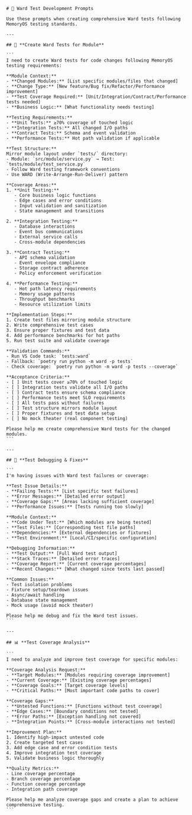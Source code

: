 ````prompt
# 🧪 Ward Test Development Prompts

Use these prompts when creating comprehensive Ward tests following MemoryOS testing standards.

---

## 📝 **Create Ward Tests for Module**

```
I need to create Ward tests for code changes following MemoryOS testing requirements:

**Module Context:**
- **Changed Modules:** [List specific modules/files that changed]
- **Change Type:** [New feature/Bug fix/Refactor/Performance improvement]
- **Test Coverage Required:** [Unit/Integration/Contract/Performance tests needed]
- **Business Logic:** [What functionality needs testing]

**Testing Requirements:**
- **Unit Tests:** ≥70% coverage of touched logic
- **Integration Tests:** All changed I/O paths
- **Contract Tests:** Schema and event validation
- **Performance Tests:** Hot path validation if applicable

**Test Structure:**
Mirror module layout under `tests/` directory:
- Module: `src/module/service.py` → Test: `tests/module/test_service.py`
- Follow Ward testing framework conventions
- Use WARD (Write-Arrange-Run-Deliver) pattern

**Coverage Areas:**
1. **Unit Testing:**
   - Core business logic functions
   - Edge cases and error conditions
   - Input validation and sanitization
   - State management and transitions

2. **Integration Testing:**
   - Database interactions
   - Event bus communications
   - External service calls
   - Cross-module dependencies

3. **Contract Testing:**
   - API schema validation
   - Event envelope compliance
   - Storage contract adherence
   - Policy enforcement verification

4. **Performance Testing:**
   - Hot path latency requirements
   - Memory usage patterns
   - Throughput benchmarks
   - Resource utilization limits

**Implementation Steps:**
1. Create test files mirroring module structure
2. Write comprehensive test cases
3. Ensure proper fixtures and test data
4. Add performance benchmarks for hot paths
5. Run test suite and validate coverage

**Validation Commands:**
- Run VS Code task: `tests:ward`
- Fallback: `poetry run python -m ward -p tests`
- Check coverage: `poetry run python -m ward -p tests --coverage`

**Acceptance Criteria:**
- [ ] Unit tests cover ≥70% of touched logic
- [ ] Integration tests validate all I/O paths
- [ ] Contract tests ensure schema compliance
- [ ] Performance tests meet SLO requirements
- [ ] All tests pass without failures
- [ ] Test structure mirrors module layout
- [ ] Proper fixtures and test data setup
- [ ] No mock theater (real component testing)

Please help me create comprehensive Ward tests for the changed modules.
```

---

## 🔧 **Test Debugging & Fixes**

```
I'm having issues with Ward test failures or coverage:

**Test Issue Details:**
- **Failing Tests:** [List specific test failures]
- **Error Messages:** [Detailed error output]
- **Coverage Gaps:** [Areas lacking sufficient coverage]
- **Performance Issues:** [Tests running too slowly]

**Module Context:**
- **Code Under Test:** [Which modules are being tested]
- **Test Files:** [Corresponding test file paths]
- **Dependencies:** [External dependencies or fixtures]
- **Test Environment:** [Local/CI/specific configuration]

**Debugging Information:**
- **Test Output:** [Full Ward test output]
- **Stack Traces:** [Detailed error traces]
- **Coverage Report:** [Current coverage percentages]
- **Recent Changes:** [What changed since tests last passed]

**Common Issues:**
- Test isolation problems
- Fixture setup/teardown issues
- Async/await handling
- Database state management
- Mock usage (avoid mock theater)

Please help me debug and fix the Ward test issues.
```

---

## 📊 **Test Coverage Analysis**

```
I need to analyze and improve test coverage for specific modules:

**Coverage Analysis Request:**
- **Target Modules:** [Modules requiring coverage improvement]
- **Current Coverage:** [Existing coverage percentages]
- **Coverage Goals:** [Target coverage levels]
- **Critical Paths:** [Most important code paths to cover]

**Coverage Gaps:**
- **Untested Functions:** [Functions without test coverage]
- **Edge Cases:** [Boundary conditions not tested]
- **Error Paths:** [Exception handling not covered]
- **Integration Points:** [Cross-module interactions not tested]

**Improvement Plan:**
1. Identify high-impact untested code
2. Create targeted test cases
3. Add edge case and error condition tests
4. Improve integration test coverage
5. Validate business logic thoroughly

**Quality Metrics:**
- Line coverage percentage
- Branch coverage percentage
- Function coverage percentage
- Integration path coverage

Please help me analyze coverage gaps and create a plan to achieve comprehensive testing.
```
````
